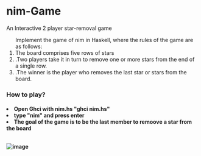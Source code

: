# nim-Game
An Interactive 2 player star-removal game

<ol>Implement the game of nim in Haskell, where the rules of the game are as follows:

  <li>The board comprises five rows of stars</li>
  <li>.Two players take it in turn to remove one or more stars from the end of a single row.</li>
  <li>.The winner is the player who removes the last star or stars from the board.</li>
  </ol>
<h3> How to play? </h3>
  <h4>
  <li>Open Ghci with nim.hs "ghci nim.hs" </li>
  <li>type "nim" and press enter </li>
  <li>The goal of the game is to be the last member to remoove a star from the board</li>
  <br>
  
  ![image](https://user-images.githubusercontent.com/56857610/168170709-de008434-976e-4c59-bb8b-b18210affe53.png)
